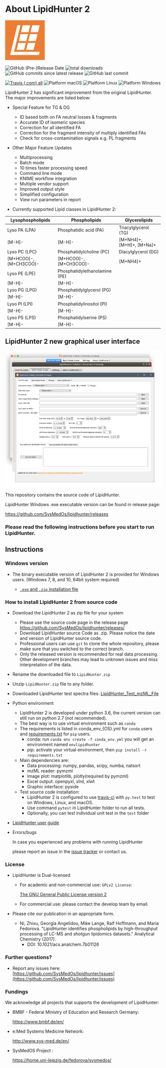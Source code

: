# About LipidHunter 2 #
![LipidHunter_logo](LipidHunter.png)

![GitHub (Pre-)Release Date](https://img.shields.io/github/release-date-pre/SysMedOs/LipidHunter.svg)
![total downloads](https://img.shields.io/github/downloads/SysMedOs/lipidhunter/total.svg?color=orange)
![GitHub commits since latest release](https://img.shields.io/github/commits-since/SysMedOs/lipidhunter/LipidHunter2_RC.svg)
![GitHub last commit](https://img.shields.io/github/last-commit/ZhixuNi/lipidhunter.svg)

[![Travis (.com) all](https://img.shields.io/travis/com/ZhixuNi/lipidhunter/master.svg)](https://travis-ci.com/SysMedOs/epiLION)
![Platform macOS](https://img.shields.io/badge/Platform-macOS-lightgrey.svg)
![Platform Linux](https://img.shields.io/badge/Platform-Linux-orange.svg)
![Platform Windows](https://img.shields.io/badge/Platform-Windows-blue.svg)

LipidHunter 2 has significant improvement from the original LipidHunter.
The major improvements are listed below:

* Special Feature for TG & DG

    + ID based both on FA neutral losses & fragments
    + Accurate ID of isomeric species
    + Correction for all identified FA
    + Correction for the fragment intensity of multiply identified FAs
    + Check for cross-contamination signals e.g. PL fragments
    
* Other Major Feature Updates

    + Multiprocessing
    + Batch mode
    + 10 times faster processing speed
    + Command line mode
    + KNIME workflow integration
    + Multiple vendor support
    + Improved output style
    + Simplified configuration
    + View run parameters in report
    
* Currently supported Lipid classes in LipidHunter 2:

|  Lysophospholipids     |  Phospholipids                |  Glycerolipids            |
|------------------------|-------------------------------|---------------------------|
| Lyso PA (LPA)          | Phosphatidic acid (PA)        | Triacylglycerol (TG)      |
| [M-H]-                 | [M-H]-                        | [M+NH4]+, [M+H]+, [M+Na]+ |
| Lyso PC (LPC)          | Phosphatidylcholine (PC)      | Diacylglycerol (DG)       |
| [M+HCOO]-, [M+CH3COO]- | [M+HCOO]-, [M+CH3COO]-        | [M+NH4]+                  |
| Lyso PE (LPE)          | Phosphatidylethanolamine (PE) |                           |
| [M-H]-                 | [M-H]-                        |                           |
| Lyso PG (LPG)          | Phosphatidylglycerol (PG)     |                           |
| [M-H]-                 | [M-H]-                        |                           |
| Lyso PI (LPI)          | Phosphatidylinositol (PI)     |                           |
| [M-H]-                 | [M-H]-                        |                           |
| Lyso PS (LPS)          | Phosphatidylserine (PS)       |                           |
| [M-H]-                 | [M-H]-                        |                           |

## LipidHunter 2 new graphical user interface ##
![crossplatform_screenshot.png](doc/img/Hunter2_GUI.png)

This repository contains the source code of LipidHunter.

LipidHunter Windows .exe executable version can be found in release page:

https://github.com/SysMedOs/lipidhunter/releases


### Please read the following instructions before you start to run LipidHunter. ###

## Instructions ##

### Windows version ###

* The binary executable version of LipidHunter 2 is provided for Windows users. (Windows 7, 8, and 10, 64bit system required)

    + [`.exe` and `.zip` installation file](https://github.com/SysMedOs/lipidhunter/releases/latest)
 
### How to install LipidHunter 2 from source code ###
* Download the LipidHunter 2 as zip file for your system
    + Please use the source code page in the release page https://github.com/SysMedOs/lipidhunter/releases/
    + Download LipidHunter source Code as .zip. Please notice the date and version of LipidHunter source code.
    + Professional users can use `git` to clone the whole repository, please make sure that you switched to the correct branch.
    + Only the released version is recommended for real data processing. Other development branches may lead to unknown issues and miss interpretation of the data.

* Rename the downloaded file to `LipidHunter.zip`
* Unzip `LipidHunter.zip` file to any folder.
* Downloaded LipidHunter test spectra files: [LipidHunter_Test_mzML_File](https://github.com/SysMedOs/lipidhunter/releases/download/LipidHunter2_RC/TestData.zip)

* Python environment

    + LipidHunter 2 is developed under python 3.6, the current version can still run on python 2.7 (not recommended).
    + The best way is to use virtual environment such as `conda`
    + The requirements is listed in conda_env_{OS}.yml for `conda` users and [requirements.txt](requirements.txt) for `pip` users.
        - conda: run `conda env create -f conda_env.yml` you will get an environment named `envlipidhunter` 
        - pip: activate your virtual environment, then `pip install -r requirements.txt`
    + Main dependencies are:
        - Data processing: numpy, pandas, scipy, numba, natsort
        - mzML reader: pymzml
        - Image plot: matplotlib, plotly(required by pymzml)
        - Excel output: openpyxl, xlrd, xlwt
        - Graphic interface: pyside
    + Test source code installation:
        - LipidHunter 2  is configured to use [travis-ci](https://travis-ci.com) with `py.test` to test on Windows, Linux, and macOS. 
        - Use command `pytest` in LipidHunter folder to run all tests.
        - Optionally, you can test individual unit test in the `test` folder
         

* [LipidHunter user guide](doc/LipidHunter_UserGuide.pdf)


* Errors/bugs
    
    In case you experienced any problems with running LipidHunter
    
    please report an issue in the [issue tracker](https://github.com/SysMedOs/lipidhunter/issues) or contact us.

### License ###

+ LipidHunter is Dual-licensed
    * For academic and non-commercial use: `GPLv2 License`: 
    
        [The GNU General Public License version 2](https://www.gnu.org/licenses/old-licenses/gpl-2.0.en.html)

    * For commercial use: please contact the develop team by email.

+ Please cite our publication in an appropriate form. 
    * Ni, Zhixu, Georgia Angelidou, Mike Lange, Ralf Hoffmann, and Maria Fedorova. "LipidHunter identifies phospholipids by high-throughput processing of LC-MS and shotgun lipidomics datasets." Analytical Chemistry (2017).
        - DOI: 10.1021/acs.analchem.7b01126

### Further questions? ###

* Report any issues here: [https://github.com/SysMedOs/lipidhunter/issues](https://github.com/SysMedOs/lipidhunter/issues)


### Fundings ###
We acknowledge all projects that supports the development of LipidHunter:

+ BMBF - Federal Ministry of Education and Research Germany:

    https://www.bmbf.de/en/

+ e:Med Systems Medicine Network:

    http://www.sys-med.de/en/

+ SysMedOS Project : 

    https://home.uni-leipzig.de/fedorova/sysmedos/
